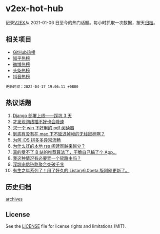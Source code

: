 # v2ex-hot-hub

 记录[V2EX](https://www.v2ex.com/)从 2021-01-06 日至今的热门话题。每小时抓取一次数据，按天[归档](archives)。
 
 ## 相关项目

- [GitHub热榜](https://github.com/lonnyzhang423/github-hot-hub)
- [知乎热榜](https://github.com/lonnyzhang423/zhihu-hot-hub)
- [微博热榜](https://github.com/lonnyzhang423/weibo-hot-hub)
- [头条热榜](https://github.com/lonnyzhang423/toutiao-hot-hub)
- [抖音热榜](https://github.com/lonnyzhang423/douyin-hot-hub)


 `更新时间：2022-04-17 19:06:11 +0800`

## 热议话题

1. [Django 部署上线——踩坑 3 天](https://www.v2ex.com/t/847401)
1. [才发现网线插不好也会降速](https://www.v2ex.com/t/847384)
1. [求一个 win 下好用的 pdf 阅读器](https://www.v2ex.com/t/847433)
1. [到底有没有在 mac 下不延迟掉帧的无线鼠标啊？](https://www.v2ex.com/t/847445)
1. [为何 iOS 拼多多异常流畅](https://www.v2ex.com/t/847440)
1. [为什么好的本地 rss 阅读器越来越少？](https://www.v2ex.com/t/847435)
1. [真的受不了 B 站的推荐算法了，干脆自己搞了个 App...](https://www.v2ex.com/t/847424)
1. [我这种情况有必要弄一个软路由吗？](https://www.v2ex.com/t/847399)
1. [深圳电信链路聚合突破千兆](https://www.v2ex.com/t/847414)
1. [有生之年系列了！用了好久的 Listary6.0beta 版刚刚更新了。](https://www.v2ex.com/t/847412)

## 历史归档

[archives](archives)

## License

See the [LICENSE](LICENSE) file for license rights and limitations (MIT).
